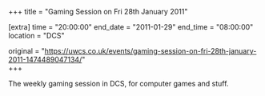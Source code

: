 +++
title = "Gaming Session on Fri 28th January 2011"

[extra]
time = "20:00:00"
end_date = "2011-01-29"
end_time = "08:00:00"
location = "DCS"

original = "https://uwcs.co.uk/events/gaming-session-on-fri-28th-january-2011-1474489047134/"    
+++

The weekly gaming session in DCS, for computer games and stuff.

